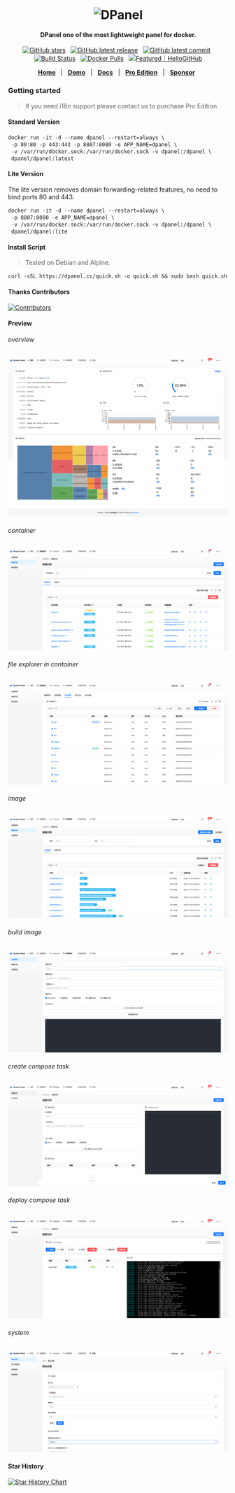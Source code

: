 <h1 align="center">
<img src="https://cdn.w7.cc/dpanel/dpanel-logo.png" alt="DPanel" width="500" />
</h1>
<h4 align="center"> DPanel one of the most lightweight panel for docker. </h4>

<div align="center">

[![GitHub stars](https://img.shields.io/github/stars/donknap/dpanel.svg)](https://github.com/donknap/dpanel) &nbsp;
[![GitHub latest release](https://img.shields.io/github/v/release/donknap/dpanel)](https://github.com/donknap/dpanel/releases) &nbsp;
[![GitHub latest commit](https://img.shields.io/github/last-commit/donknap/dpanel.svg)](https://github.com/donknap/dpanel/commits/master/) &nbsp;
[![Build Status](https://github.com/donknap/dpanel/actions/workflows/release.yml/badge.svg)](https://github.com/donknap/dpanel/actions) &nbsp;
[![Docker Pulls](https://img.shields.io/docker/pulls/dpanel/dpanel)](https://hub.docker.com/r/dpanel/dpanel/tags) &nbsp;
<a href="https://hellogithub.com/repository/c69089b776704985b989f98626de977a" target="_blank"><img src="https://abroad.hellogithub.com/v1/widgets/recommend.svg?rid=c69089b776704985b989f98626de977a&claim_uid=ekhLfDOxR5U0mVw&theme=small" alt="Featured｜HelloGitHub" /></a>

[**Home**](https://dpanel.cc/) &nbsp; |
&nbsp; [**Demo**](https://dpanel.park1991.com/) &nbsp; |
&nbsp; [**Docs**](https://dpanel.cc/#/zh-cn/install/docker) &nbsp; |
&nbsp; [**Pro Edition**](https://dpanel.cc/#/zh-cn/manual/pro) &nbsp; |
&nbsp; [**Sponsor**](https://afdian.com/a/dpanel) &nbsp;

</div>

### Getting started

> If you need i18n support please contact us to purchase Pro Edition

#### Standard Version

```
docker run -it -d --name dpanel --restart=always \
 -p 80:80 -p 443:443 -p 8807:8080 -e APP_NAME=dpanel \
 -v /var/run/docker.sock:/var/run/docker.sock -v dpanel:/dpanel \
 dpanel/dpanel:latest 
```

#### Lite Version

The lite version removes domain forwarding-related features, no need to bind ports 80 and 443.

```
docker run -it -d --name dpanel --restart=always \
 -p 8807:8080 -e APP_NAME=dpanel \
 -v /var/run/docker.sock:/var/run/docker.sock -v dpanel:/dpanel \
 dpanel/dpanel:lite
```

#### Install Script 

> Tested on Debian and Alpine.

```
curl -sSL https://dpanel.cc/quick.sh -o quick.sh && sudo bash quick.sh
```

#### Thanks Contributors

[![Contributors](https://contrib.rocks/image?repo=donknap/dpanel)](https://github.com/donknap/dpanel/graphs/contributors)


#### Preview

###### overview
![home.png](https://raw.githubusercontent.com/donknap/dpanel-docs/master/storage/image/home.png)
###### container
![app-list.png](https://raw.githubusercontent.com/donknap/dpanel-docs/master/storage/image/app-list.png)
###### file explorer in container
![app-file.png](https://raw.githubusercontent.com/donknap/dpanel-docs/master/storage/image/app-file.png)
###### image
![image-list.png](https://raw.githubusercontent.com/donknap/dpanel-docs/master/storage/image/image-list.png)
###### build image
![image-create.png](https://raw.githubusercontent.com/donknap/dpanel-docs/master/storage/image/image-create.png)
###### create compose task
![compose-create.png](https://raw.githubusercontent.com/donknap/dpanel-docs/master/storage/image/compose-create.png)
###### deploy compose task
![compose-deploy.png](https://raw.githubusercontent.com/donknap/dpanel-docs/master/storage/image/compose-deploy.png)
###### system
![system-basic.png](https://raw.githubusercontent.com/donknap/dpanel-docs/master/storage/image/system-basic.png)

#### Star History
[![Star History Chart](https://api.star-history.com/svg?repos=donknap/dpanel&type=Timeline)](https://star-history.com/#donknap/dpanel&Timeline)
